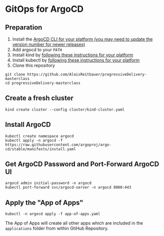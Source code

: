 # GitOps for ArgoCD

## Preparation

1. Install the [ArgoCD CLI for your platform (you may need to update the version number for newer releases)](https://github.com/argoproj/argo-cd/releases/tag/v2.7.7)
1. Add argocd to your `PATH`
1. Install kind by [following these instructions for your platform](https://kind.sigs.k8s.io/docs/user/quick-start#installation)
1. Install kubectl by [following these instructions for your platform](https://kubernetes.io/docs/tasks/tools/#kubectl)
1. Clone this repository

```
git clone https://github.com/AloisReitbauer/progressiveDelivery-masterclass
cd progressiveDelivery-masterclass
```

## Create a fresh cluster

```
kind create cluster --config cluster/kind-cluster.yaml
```

## Install ArgoCD

```
kubectl create namespace argocd
kubectl apply -n argocd -f https://raw.githubusercontent.com/argoproj/argo-cd/stable/manifests/install.yaml
```

## Get ArgoCD Password and Port-Forward ArgoCD UI

```
argocd admin initial-password -n argocd
kubectl port-forward svc/argocd-server -n argocd 8080:443
```

## Apply the "App of Apps"

```
kubectl -n argocd apply -f app-of-apps.yaml
```

The App of Apps will create all other apps which are included in the `applications` folder from within GtiHub Repository.

